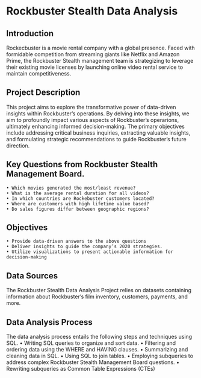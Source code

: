 # Rockbuster Stealth Data Analysis

## Introduction
Rockecbuster is a movie rental company with a global presence. Faced with formidable competition from streaming giants like Netflix and Amazon Prime, the Rockbuster Stealth management team is strategizing to leverage their existing movie licenses by launching online video rental service to maintain competitiveness.

## Project Description
This project aims to explore the transformative power of data-driven insights within Rockbuster’s operations. By delving into these insights, we aim to profoundly impact various aspects of Rockbuster’s  operarions, ultimately enhancing informed decision-making. The primary objectives include addressing critical business inquiries, extracting valuable insights, and formulating strategic recommendations to guide Rockbuster’s future direction.

## Key Questions from Rockbuster Stealth Management Board.
    • Which movies generated the most/least revenue?
    • What is the average rental duration for all videos?
    • In which countries are Rockebuster customers located?
    • Where are customers with high lifetime value based?
    • Do sales figures differ between geographic regions?

## Objectives
    • Provide data-driven answers to the above questions
    • Deliver insights to guide the company’s 2020 strategies.
    • Utilize visualizations to present actionable information for decision-making

## Data Sources
The Rockbuster Stealth Data Analysis Project relies on datasets containing information about Rockbuster’s film inventory, customers, payments, and more.

## Data Analysis Process
The data analysis process entails the following steps and techniques using SQL.
    • Writing SQL queries to organize and sort data.
    • Filtering and ordering data using the WHERE and HAVING clauses.
    • Summarizing and cleaning data in SQL.
    • Using SQL to join tables.
    • Employing subqueries to address complex Rockbuster Stealth Management Board questions.
    • Rewriting subqueries as Common Table Expressions (CTEs)




